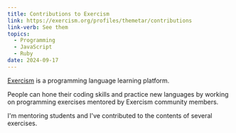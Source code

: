 ```yaml
---
title: Contributions to Exercism
link: https://exercism.org/profiles/themetar/contributions
link-verb: See them
topics:
  - Programming
  - JavaScript
  - Ruby
date: 2024-09-17
---
```

[Exercism] is a programming language learning platform.

People can hone their coding skills and practice new languages by working on programming exercises mentored by Exercism community members.

I'm mentoring students and I've contributed to the contents of several exercises.

[Exercism]: (https://exercism.org)
